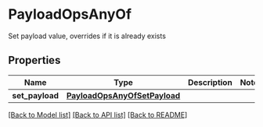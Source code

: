 # PayloadOpsAnyOf

Set payload value, overrides if it is already exists
## Properties
Name | Type | Description | Notes
------------ | ------------- | ------------- | -------------
**set_payload** | [**PayloadOpsAnyOfSetPayload**](PayloadOpsAnyOfSetPayload.md) |  | 

[[Back to Model list]](../README.md#documentation-for-models) [[Back to API list]](../README.md#documentation-for-api-endpoints) [[Back to README]](../README.md)


